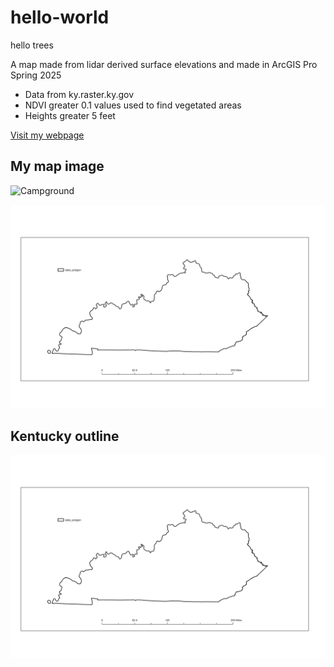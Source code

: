 # hello-world
hello trees

A map made from lidar derived surface elevations and made in ArcGIS Pro Spring 2025

* Data from ky.raster.ky.gov
* NDVI greater 0.1 values used to find vegetated areas
* Heights greater 5 feet

[Visit my webpage](https://github.com/MasonGlascock04/hello-world)
## My map image

![Campground](https://live.staticflickr.com/3485/3720141971_324155f776_z.jpg)

![Kentucky outline](ky-outline.jpg)

## Kentucky outline

![Kentucky outline](ky-outline.jpg)


